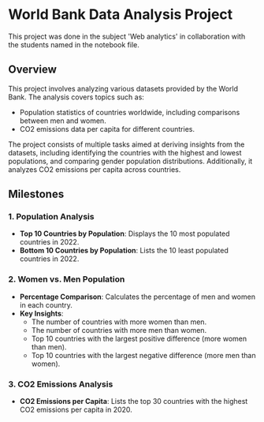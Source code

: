 # World Bank Data Analysis Project

This project was done in the subject 'Web analytics' in collaboration with the students named in the notebook file.

## Overview

This project involves analyzing various datasets provided by the World Bank. The analysis covers topics such as:

- Population statistics of countries worldwide, including comparisons between men and women.
- CO2 emissions data per capita for different countries.

The project consists of multiple tasks aimed at deriving insights from the datasets, including identifying the countries with the highest and lowest populations, and comparing gender population distributions. Additionally, it analyzes CO2 emissions per capita across countries.

## Milestones

### 1. Population Analysis
- **Top 10 Countries by Population**: Displays the 10 most populated countries in 2022.
- **Bottom 10 Countries by Population**: Lists the 10 least populated countries in 2022.

### 2. Women vs. Men Population
- **Percentage Comparison**: Calculates the percentage of men and women in each country.
- **Key Insights**:
  - The number of countries with more women than men.
  - The number of countries with more men than women.
  - Top 10 countries with the largest positive difference (more women than men).
  - Top 10 countries with the largest negative difference (more men than women).

### 3. CO2 Emissions Analysis
- **CO2 Emissions per Capita**: Lists the top 30 countries with the highest CO2 emissions per capita in 2020.
